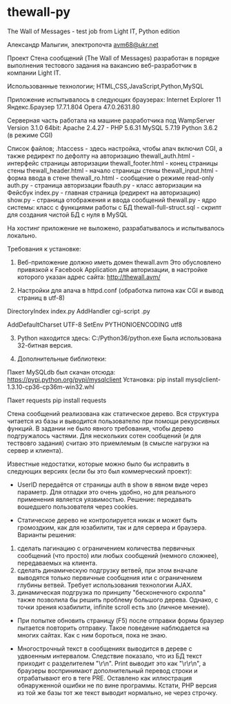 # thewall-py
The Wall of Messages - test job from Light IT, Python edition

Александр Малыгин, электропочта avm68@ukr.net

Проект Стена сообщений (The Wall of Messages) разработан в порядке выполнения 
тестового задания на вакансию веб-разработчик в компании Light IT.

Использованные технологии; HTML,CSS,JavaScript,Python,MySQL

Приложение испытывалось в следующих браузерах:
Internet Explorer 11
Яндекс.Браузер 17.7.1.804
Opera 47.0.2631.80

Серверная часть работала на машине разработчика под WampServer Version 3.1.0 64bit:
Apache 2.4.27 - PHP 5.6.31
MySQL 5.7.19
Python 3.6.2 (в режиме CGI)

Список файлов;
.htaccess           - здесь настройка, чтобы апач включил CGI, а также редирект по дефолту на авторизацию
thewall_auth.html   - интерфейс страницы авторизации
thewall_footer.html - конец страницы стены
thewall_header.html - начало страницы стены
thewall_input.html  - форма ввода в стене
thewall_ro.html     - сообщение о режиме read-only
auth.py             - страница авторизации
fbauth.py           - класс авторизации на Фейсбук
index.py            - главная страница (редирект на авторизацию)
show.py             - страница отображения и ввода сообщений
thewall.py          - ядро системы: класс с функциями работы с БД
thewall-full-struct.sql - скрипт для создания чистой БД с нуля в MySQL

На хостинг приложение не выложено, разрабатывалось и испытывалось локально.


Требования к установке:

1) Веб-приложение должно иметь домен thewall.avm
Это обусловлено привязкой к Facebook Application для авторизации, в настройке которого указан адрес сайта:
http://thewall.avm/

2) Настройки для апача в httpd.conf (обработка питона как CGI и вывод страниц в utf-8)

DirectoryIndex index.py
AddHandler cgi-script .py

AddDefaultCharset UTF-8
SetEnv PYTHONIOENCODING utf8

3) Python находится здесь: C:/Python36/python.exe
Была использована 32-битная версия.

4) Дополнительные библиотеки:

Пакет MySQLdb был скачан отсюда: https://pypi.python.org/pypi/mysqlclient
Установка:
pip install mysqlclient-1.3.10-cp36-cp36m-win32.whl

Пакет requests
pip install requests


Стена сообщений реализована как статическое дерево. Вся структура читается из базы и выводится 
пользователю при помощи рекурсивных функций. В задании не было явного требования, чтобы дерево 
подгружалось частями. Для нескольких сотен сообщений (и для тествовго задания) считаю это 
приемлемым (в смысле нагрузки на сервер и клиента).

Известные недостатки, которые можно было бы исправить в следующих версиях (если бы это был 
коммерческий проект):

* UserID передаётся от страницы auth в show в явном виде через параметр. 
Для отладки это очень удобно, но для реального применения является уязвимостью.
Решение: передавать вошедшего пользователя через cookies.

* Статическое дерево не контролируется никак и может быть громоздким, как для юзабилити, 
так и для сервера и браузера. Варианты решения:
1) сделать пагинацию с ограничением количества первичных сообщений (что просто) или любых 
сообщений (немного сложнее), передаваемых на клиента.
2) сделать динамическую подгрузку ветвей, при этом вначале выводятся только первичные 
сообщения или с ограничением глубины ветвей. Требует использования технологии AJAX.
3) динамическая подгрузка по принципу "бесконечного скролла" также позволила бы решить 
проблему большого дерева. Однако, с точки зрения юзабилити, infinite scroll есть зло (личное мнение).

* При попытке обновить страницу (F5) после отправки формы браузер пытается повторить отправку.
Такое поведение наблюдается на многих сайтах. Как с ним бороться, пока не знаю.

* Многострочный текст в сообщениях выводится в дереве с удвоенным интервалом. Следствие показало, 
что из БД текст приходит с разделителем "\r\n". Print выводит это как "\r\r\n", а браузеры 
воспринимают дополнительный перевод строки и отрабатывают его в теге PRE.
Оставлено как иллюстрация обнаруженной ошибки не по вине программы.
Кстати, PHP версия из той же базы тот же текст выводит нормально, не через строчку.
